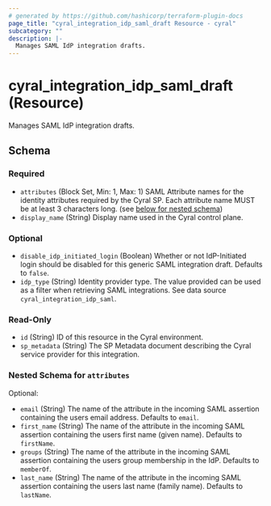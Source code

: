 ```yaml
---
# generated by https://github.com/hashicorp/terraform-plugin-docs
page_title: "cyral_integration_idp_saml_draft Resource - cyral"
subcategory: ""
description: |-
  Manages SAML IdP integration drafts.
---
```


# cyral_integration_idp_saml_draft (Resource)

Manages SAML IdP integration drafts.

<!-- schema generated by tfplugindocs -->

## Schema

### Required

- `attributes` (Block Set, Min: 1, Max: 1) SAML Attribute names for the identity attributes required by the Cyral SP. Each attribute name MUST be at least 3 characters long. (see [below for nested schema](#nestedblock--attributes))
- `display_name` (String) Display name used in the Cyral control plane.

### Optional

- `disable_idp_initiated_login` (Boolean) Whether or not IdP-Initiated login should be disabled for this generic SAML integration draft. Defaults to `false`.
- `idp_type` (String) Identity provider type. The value provided can be used as a filter when retrieving SAML integrations. See data source `cyral_integration_idp_saml`.

### Read-Only

- `id` (String) ID of this resource in the Cyral environment.
- `sp_metadata` (String) The SP Metadata document describing the Cyral service provider for this integration.

<a id="nestedblock--attributes"></a>

### Nested Schema for `attributes`

Optional:

- `email` (String) The name of the attribute in the incoming SAML assertion containing the users email address. Defaults to `email`.
- `first_name` (String) The name of the attribute in the incoming SAML assertion containing the users first name (given name). Defaults to `firstName`.
- `groups` (String) The name of the attribute in the incoming SAML assertion containing the users group membership in the IdP. Defaults to `memberOf`.
- `last_name` (String) The name of the attribute in the incoming SAML assertion containing the users last name (family name). Defaults to `lastName`.
